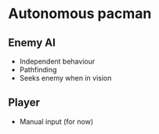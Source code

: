 # Autonomous pacman
## Enemy AI
- Independent behaviour
- Pathfinding
- Seeks enemy when in vision

## Player
- Manual input (for now)
